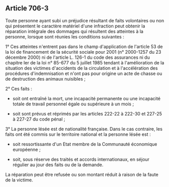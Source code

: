 Article 706-3
----
Toute personne ayant subi un préjudice résultant de faits volontaires ou non qui
présentent le caractère matériel d'une infraction peut obtenir la réparation
intégrale des dommages qui résultent des atteintes à la personne, lorsque sont
réunies les conditions suivantes :

1° Ces atteintes n'entrent pas dans le champ d'application de l'article 53 de la
loi de financement de la sécurité sociale pour 2001 (n° 2000-1257 du 23 décembre
2000) ni de l'article L. 126-1 du code des assurances ni du chapitre Ier de la
loi n° 85-677 du 5 juillet 1985 tendant à l'amélioration de la situation des
victimes d'accidents de la circulation et à l'accélération des procédures
d'indemnisation et n'ont pas pour origine un acte de chasse ou de destruction
des animaux nuisibles ;

2° Ces faits :

- soit ont entraîné la mort, une incapacité permanente ou une incapacité totale
de travail personnel égale ou supérieure à un mois ;

- soit sont prévus et réprimés par les articles 222-22 à 222-30 et 227-25 à
227-27 du code pénal ;

3° La personne lésée est de nationalité française. Dans le cas contraire, les
faits ont été commis sur le territoire national et la personne lésée est :

- soit ressortissante d'un Etat membre de la Communauté économique européenne ;

- soit, sous réserve des traités et accords internationaux, en séjour régulier
au jour des faits ou de la demande.

La réparation peut être refusée ou son montant réduit à raison de la faute de la
victime.

